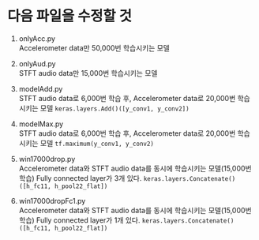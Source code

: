 # 다음 파일을 수정할 것

1. onlyAcc.py  
Accelerometer data만 50,000번 학습시키는 모델

1. onlyAud.py  
STFT audio data만 15,000번 학습시키는 모델

1. modelAdd.py  
STFT audio data로 6,000번 학습 후, 
Accelerometer data로 20,000번 학습시키는 모델 
`keras.layers.Add()([y_conv1, y_conv2])`

1. modelMax.py  
STFT audio data로 6,000번 학습 후, 
Accelerometer data로 20,000번 학습시키는 모델 
`tf.maximum(y_conv1, y_conv2)`

1. win17000drop.py  
Accelerometer data와 STFT audio data를 동시에 학습시키는 모델(15,000번 학습) 
Fully connected layer가 3개 있다. 
`keras.layers.Concatenate()([h_fc11, h_pool22_flat])`

1. win17000dropFc1.py  
Accelerometer data와 STFT audio data를 동시에 학습시키는 모델(15,000번 학습) 
Fully connected layer가 1개 있다. 
`keras.layers.Concatenate()([h_fc11, h_pool22_flat])`
